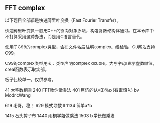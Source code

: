 ## FFT complex

以下题目全部都是快速傅里叶变换（Fast Fourier Transfer）。

快速傅里叶变换一般用C++的面向对象办法，构造复数结构体通过。在本仓库中不打算采用这种办法，而是用C语言替代。

使用了C99的complex类型，会在文件名后注明complex。经检验，OJ网站支持C99。

C99的complex类型用法：类型声明complex double。大写字母I表示虚数单位，creal函数表示取实部。

板子比较单一，仅供参考。

41 大整数相乘 240 FFT教你做乘法 401 巨坑的(A*B)%p (有毒慎入) by ModricWang

619 老哥，稳！ 629 模式寻数 II 1134 简单a*b

1415 石头剪子布 1440 雨桐学姐做乘法 1503 lx学长做乘法